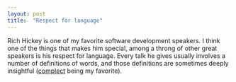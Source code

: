 ```yaml
---
layout: post
title:  "Respect for language"
---
```

Rich Hickey is one of my favorite software development speakers. I think one
of the things that makes him special, among a throng of other great speakers
is his respect for language. Every talk he gives usually involves a number
of definitions of words, and those definitions are sometimes deeply insightful
([complect](https://www.youtube.com/watch?v=rI8tNMsozo0&t=16m9s) being my
favorite).
